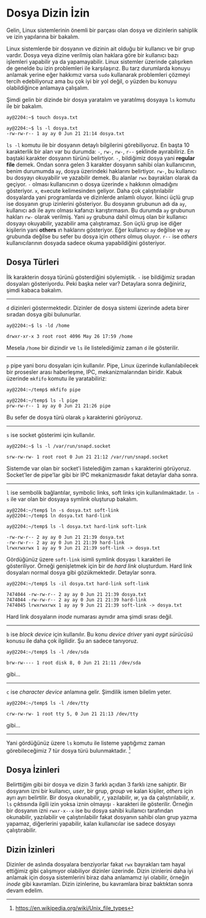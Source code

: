 # Dosya Dizin İzin

Gelin, Linux sistemlerinin önemli bir parçası olan dosya ve dizinlerin sahiplik
ve izin yapılarına bir bakalım.

Linux sistemlerde bir dosyanın ve dizinin ait olduğu bir kullanıcı ve bir grup
vardır. Dosya veya dizine verilmiş olan haklara göre bir kullanıcı bazı işlemleri
yapabilir ya da yapamayabilir. Linux sistemler üzerinde çalışırken de genelde
bu izin problemleri ile karşılaşırız. Bu tarz durumlarda konuyu anlamak yerine
eğer hakkımız varsa `sudo` kullanarak problemleri çözmeyi tercih edebiliyoruz
ama bu çok iyi bir yol değil, o yüzden bu konuyu olabildiğince anlamaya çalışalım.

Şimdi gelin bir dizinde bir dosya yaratalım ve yaratılmış dosyaya `ls` komutu
ile bir bakalım.

```shell
ay@2204:~$ touch dosya.txt

ay@2204:~$ ls -l dosya.txt
-rw-rw-r-- 1 ay ay 0 Jun 21 21:14 dosya.txt

```

`ls -l` komutu ile bir dosyanın detaylı bilgilerini görebiliyoruz. En başta 10
karakterlik bir alan var bu durumda: `-`, `rw-`, `rw-`, `r--` şeklinde
ayırabiliriz. En baştaki karakter dosyanın türünü belirtiyor. `-`, bildiğimiz
dosya yani **regular file** demek. Ondan sonra gelen 3 karakter dosyanın sahibi
olan kullanıcının, benim durumumda `ay`, dosya üzerindeki haklarını belirtiyor.
`rw-`, bu kullanıcı bu dosyayı okuyabilir ve yazabilir demek. Bu alanlar `rwx`
bayrakları olarak da geçiyor. `-` olması kullanıcının o dosya üzerinde `x`
hakkının olmadığını gösteriyor. `x`, e`x`ecute kelimesinden geliyor. Daha çok
çalıştırılabilir dosyalarda yani programlarda ve dizinlerde anlamlı oluyor.
İkinci üçlü grup ise dosyanın grup izinlerini gösteriyor. Bu dosyanın grubunun
adı da `ay`, kullanıcı adı ile aynı olması kafanızı karıştırmasın. Bu durumda
`ay` grubunun hakları `rw-` olarak verilmiş. Yani `ay` grubuna dahil olmuş olan
bir kullanıcı dosyayı okuyabilir, yazabilir ama çalıştıramaz. Son üçlü grup ise
diğer kişilerin yani **others** ın haklarını gösteriyor. Eğer kullanıcı `ay`
değilse ve `ay` grubunda değilse bu sefer bu dosya için *others* olmuş oluyor.
`r--` ise *others* kullanıcılarının dosyada sadece okuma yapabildiğini
gösteriyor.

## Dosya Türleri

İlk karakterin dosya türünü gösterdiğini söylemiştik. `-` ise bildiğimiz sıradan
dosyaları gösteriyordu. Peki başka neler var? Detaylara sonra değiniriz, şimdi
kabaca bakalım.

---

`d` dizinleri göstermektedir. Dizinler de dosya sistemi üzerinde adeta birer
sıradan dosya gibi bulunurlar.

```shell
ay@2204:~$ ls -ld /home

drwxr-xr-x 3 root root 4096 May 26 17:59 /home
```

Mesela `/home` bir dizindir ve `ls` ile listelediğimiz zaman `d` ile gösterilir.

---

`p` pipe yani boru dosyaları için kullanılır. Pipe, Linux üzerinde kullanılabilecek
bir prosesler arası haberleşme, IPC, mekanizmalarından biridir. Kabuk üzerinde
`mkfifo` komutu ile yaratabiliriz:

```shell
ay@2204:~/temp$ mkfifo pipe

ay@2204:~/temp$ ls -l pipe
prw-rw-r-- 1 ay ay 0 Jun 21 21:26 pipe
```

Bu sefer de dosya türü olarak `p` karakterini görüyoruz.

---

`s` ise socket gösterimi için kullanılır.

```shell
ay@2204:~$ ls -l /var/run/snapd.socket

srw-rw-rw- 1 root root 0 Jun 21 21:12 /var/run/snapd.socket
```

Sistemde var olan bir socket'i listelediğim zaman `s` karakterini görüyoruz.
Socket'ler de pipe'lar gibi bir IPC mekanizmasıdır fakat detaylar daha sonra.

---

`l` ise sembolik bağlantılar, symbolic links, soft links için kullanılmaktadır.
`ln -s` ile var olan bir dosyaya symlink oluşturup bakalım.

```shell
ay@2204:~/temp$ ln -s dosya.txt soft-link
ay@2204:~/temp$ ln dosya.txt hard-link

ay@2204:~/temp$ ls -l dosya.txt hard-link soft-link

-rw-rw-r-- 2 ay ay 0 Jun 21 21:39 dosya.txt
-rw-rw-r-- 2 ay ay 0 Jun 21 21:39 hard-link
lrwxrwxrwx 1 ay ay 9 Jun 21 21:39 soft-link -> dosya.txt
```

Gördüğünüz üzere `soft-link` isimli symlink dosyası `l` karakteri ile
gösteriliyor. Örneği genişletmek için bir de *hard link* oluşturdum. Hard link
dosyaları normal dosya gibi gözükmektedir. Detaylar sonra.

```shell
ay@2204:~/temp$ ls -il dosya.txt hard-link soft-link

7474044 -rw-rw-r-- 2 ay ay 0 Jun 21 21:39 dosya.txt
7474044 -rw-rw-r-- 2 ay ay 0 Jun 21 21:39 hard-link
7474045 lrwxrwxrwx 1 ay ay 9 Jun 21 21:39 soft-link -> dosya.txt
```

Hard link dosyaların *inode* numarası aynıdır ama şimdi sırası değil.

---

`b` ise *block device* için kullanılır. Bu konu *device driver* yani
*aygıt sürücüsü* konusu ile daha çok ilgilidir. Şu an sadece tanıyoruz.

```shell
ay@2204:~/temp$ ls -l /dev/sda

brw-rw---- 1 root disk 8, 0 Jun 21 21:11 /dev/sda
```

gibi...

---

`c` ise *character device* anlamına gelir. Şimdilik ismen bilelim yeter.

```shell
ay@2204:~/temp$ ls -l /dev/tty

crw-rw-rw- 1 root tty 5, 0 Jun 21 21:13 /dev/tty
```

gibi...

---

Yani gördüğünüz üzere `ls` komutu ile listeme yaptığımız zaman görebileceğimiz
7 tür dosya türü bulunmaktadır. [^1f]

## Dosya İzinleri

Belirttiğim gibi bir dosya ve dizin 3 farklı açıdan 3 farklı izne sahiptir. Bir
dosyanın izni bir kullanıcı, *user*, bir grup, *group* ve kalan kişiler,
*others* için ayrı ayrı belirtilir. Bir dosya okunabilir, *r*, yazılabilir, *w*,
ya da çalıştırılabilir, *x*. `ls` çıktısında ilgili izin yoksa iznin olmayışı
`-` karakteri ile gösterilir. Örneğin bir dosyanın izni `rwxr-x--x` ise bu dosya
sahibi kullanıcı tarafından okunabilir, yazılabilir ve çalıştırılabilir fakat
dosyanın sahibi olan grup yazma yapamaz, diğerlerini yapabilir, kalan
kullanıcılar ise sadece dosyayı çalıştırabilir.

## Dizin İzinleri

Dizinler de aslında dosyalara benziyorlar fakat `rwx` bayrakları tam hayal
ettiğimiz gibi çalışmıyor olabiliyor dizinler üzerinde. Dizin izinlerini
daha iyi anlamak için dosya sistemlerini biraz daha anlamamız iyi olabilir,
örneğin *inode* gibi kavramları. Dizin izinlerine, bu kavramlara biraz
baktıktan sonra devam edelim.

[^1f]: <https://en.wikipedia.org/wiki/Unix_file_types>

